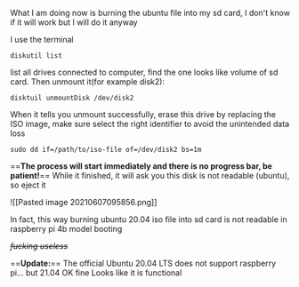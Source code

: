 What I am doing now is burning the ubuntu file into my sd card, I don't know if it will work but I will do it anyway

I use the terminal
```
diskutil list
```
list all drives connected to computer, find the one looks like volume of sd card.
Then unmount it(for example disk2):
```
disktuil unmountDisk /dev/disk2
```
When it tells you unmount successfully, erase this drive by replacing the ISO image, make sure select the right identifier to avoid the unintended data loss
```
sudo dd if=/path/to/iso-file of=/dev/disk2 bs=1m
```
==**The process will start immediately and there is no progress bar, be patient!**==
While it finished, it will ask you this disk is not readable (ubuntu), so eject it

![[Pasted image 20210607095856.png]]

In fact, this way burning ubuntu 20.04 iso file into sd card is not readable in raspberry pi 4b model booting

~~*fucking useless*~~

==**Update:**== The official Ubuntu 20.04 LTS does not support raspberry pi... but 21.04
OK fine
Looks like it is functional